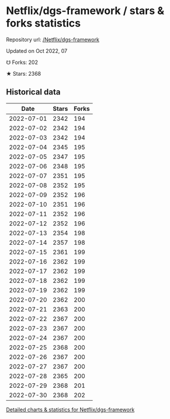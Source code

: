 # Netflix/dgs-framework / stars & forks statistics

Repository url: [/Netflix/dgs-framework](https://github.com/Netflix/dgs-framework)

Updated on Oct 2022, 07

☋ Forks: 202

★ Stars: 2368

## Historical data
| Date | Stars | Forks |
|------|-------|-------|
| 2022-07-01 | 2342 | 194 | 
| 2022-07-02 | 2342 | 194 | 
| 2022-07-03 | 2342 | 194 | 
| 2022-07-04 | 2345 | 195 | 
| 2022-07-05 | 2347 | 195 | 
| 2022-07-06 | 2348 | 195 | 
| 2022-07-07 | 2351 | 195 | 
| 2022-07-08 | 2352 | 195 | 
| 2022-07-09 | 2352 | 196 | 
| 2022-07-10 | 2351 | 196 | 
| 2022-07-11 | 2352 | 196 | 
| 2022-07-12 | 2352 | 196 | 
| 2022-07-13 | 2354 | 198 | 
| 2022-07-14 | 2357 | 198 | 
| 2022-07-15 | 2361 | 199 | 
| 2022-07-16 | 2362 | 199 | 
| 2022-07-17 | 2362 | 199 | 
| 2022-07-18 | 2362 | 199 | 
| 2022-07-19 | 2362 | 199 | 
| 2022-07-20 | 2362 | 200 | 
| 2022-07-21 | 2363 | 200 | 
| 2022-07-22 | 2367 | 200 | 
| 2022-07-23 | 2367 | 200 | 
| 2022-07-24 | 2367 | 200 | 
| 2022-07-25 | 2368 | 200 | 
| 2022-07-26 | 2367 | 200 | 
| 2022-07-27 | 2367 | 200 | 
| 2022-07-28 | 2365 | 200 | 
| 2022-07-29 | 2368 | 201 | 
| 2022-07-30 | 2368 | 202 | 


[Detailed charts & statistics for Netflix/dgs-framework](https://reviewgithub.com/rep/Netflix/dgs-framework)
